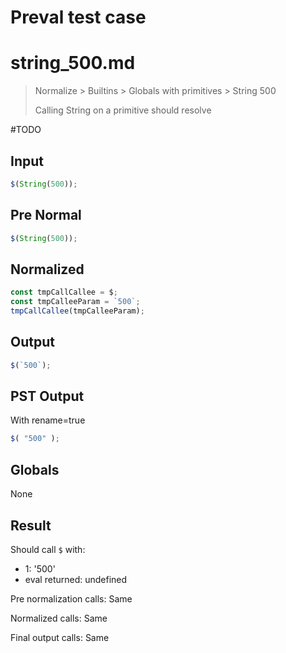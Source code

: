 # Preval test case

# string_500.md

> Normalize > Builtins > Globals with primitives > String 500
>
> Calling String on a primitive should resolve

#TODO

## Input

`````js filename=intro
$(String(500));
`````

## Pre Normal


`````js filename=intro
$(String(500));
`````

## Normalized


`````js filename=intro
const tmpCallCallee = $;
const tmpCalleeParam = `500`;
tmpCallCallee(tmpCalleeParam);
`````

## Output


`````js filename=intro
$(`500`);
`````

## PST Output

With rename=true

`````js filename=intro
$( "500" );
`````

## Globals

None

## Result

Should call `$` with:
 - 1: '500'
 - eval returned: undefined

Pre normalization calls: Same

Normalized calls: Same

Final output calls: Same
